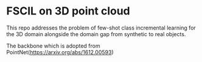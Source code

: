 # FSCIL on 3D point cloud

This repo addresses the problem of few-shot class incremental learning for the 3D domain alongside the domain gap from synthetic to real objects. 

The backbone which is adopted from PointNet(https://arxiv.org/abs/1612.00593)

